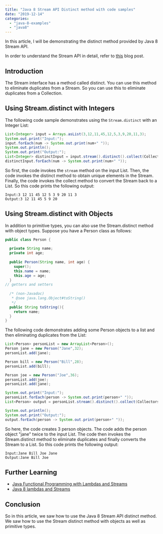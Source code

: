 ```yaml
---
title: "Java 8 Stream API Distinct method with code samples"
date: "2019-12-14"
categories: 
  - "java-8-examples"
  - "java8"
---
```


In this article, I will be demonstrating the distinct method provided by Java 8 Stream API.

In order to understand the Stream API in detail, refer to [this](../java8-features/java-8-stream-api.md) blog post.

## Introduction

The Stream interface has a method called distinct. You can use this method to eliminate duplicates from a Stream. So you can use this to eliminate duplicates from a Collection.

## Using Stream.distinct with Integers

The following code sample demonstrates using the `Stream.distinct` with an Integer List:

```java
List<Integer> input = Arrays.asList(3,12,11,45,12,5,3,9,20,11,3);
System.out.print("Input:");
input.forEach(num -> System.out.print(num+" "));
System.out.println();
System.out.print("Output:");
List<Integer> distinctInput = input.stream().distinct().collect(Collectors.toList());
distinctInput.forEach(num -> System.out.print(num+" "));

```

So first, the code invokes the `stream` method on the input List. Then, the code invokes the distinct method to obtain unique elements in the Stream. Finally, the code invokes the collect method to convert the Stream back to a List. So this code prints the following output:

```
Input:3 12 11 45 12 5 3 9 20 11 3 
Output:3 12 11 45 5 9 20
```

## Using Stream.distinct with Objects

In addition to primitive types, you can also use the Stream.distinct method with object types. Suppose you have a Person class as follows:

```java
public class Person {
  
  private String name;
  private int age;
  
  public Person(String name, int age) {
    super();
    this.name = name;
    this.age = age;
  }
// getters and setters
  
  /* (non-Javadoc)
   * @see java.lang.Object#toString()
   */
  public String toString(){
    return name;
  }
}
```
The following code demonstrates adding some Person objects to a list and then eliminating duplicates from the List:

```java
List<Person> personList = new ArrayList<Person>();
Person jane = new Person("Jane",32);
personList.add(jane);

Person bill = new Person("Bill",28);
personList.add(bill);

Person joe = new Person("Joe",36);
personList.add(joe);
personList.add(jane);

System.out.print("Input:");
personList.forEach(person -> System.out.print(person+" "));
List<Person> output = personList.stream().distinct().collect(Collectors.toList());

System.out.println();
System.out.print("Output:");
output.forEach(person -> System.out.print(person+" "));
```

So here, the code creates 3 person objects. The code adds the person object "jane" twice to the input List. The code then invokes the Stream.distinct method to eliminate duplicates and finally converts the Stream to a List. So this code prints the following output:

```
Input:Jane Bill Joe Jane 
Output:Jane Bill Joe
```

## Further Learning

- [Java Functional Programming with Lambdas and Streams](https://click.linksynergy.com/deeplink?id=MnzIZAZNE5Y&mid=39197&murl=https%3A%2F%2Fwww.udemy.com%2Fcourse%2Ffunctional-programming-with-java%2F)
- [Java 8 lambdas and Streams](https://click.linksynergy.com/deeplink?id=MnzIZAZNE5Y&mid=39197&murl=https%3A%2F%2Fwww.udemy.com%2Fcourse%2Fjava8_lambdasandstreams%2F)

## Conclusion

So in this article, we saw how to use the Java 8 Stream API distinct method. We saw how to use the Stream distinct method with objects as well as primitive types.
